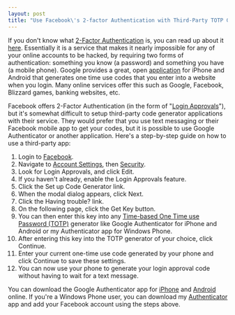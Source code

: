 ```yaml
---
layout: post
title: "Use Facebook\'s 2-factor Authentication with Third-Party TOTP Generators"
---
```


If you don't know what [2-Factor Authentication](http://en.wikipedia.org/wiki/Two_factor_authentication) is, you can read up about it [here](http://support.google.com/accounts/bin/answer.py?hl=en&answer=180744). Essentially it is a service that makes it nearly impossible for any of your online accounts to be hacked, by requiring two forms of authentication: something you know (a password) and something you have (a mobile phone). Google provides a great, open [application](https://play.google.com/store/apps/details?id=com.google.android.apps.authenticator2&hl=en) for iPhone and Android that generates one time use codes that you enter into a website when you login. Many online services offer this such as Google, Facebook, Blizzard games, banking websites, etc.

Facebook offers 2-Factor Authentication (in the form of "[Login Approvals](https://www.facebook.com/note.php?note_id=10150172618258920)"), but it's somewhat difficult to setup third-party code generator applications with their service. They would prefer that you use text messaging or their Facebook mobile app to get your codes, but it is possible to use Google Authenticator or another application. Here's a step-by-step guide on how to use a third-party app:

1.  Login to [Facebook](https://www.facebook.com/).
2.  Navigate to [Account Settings](https://www.facebook.com/settings?ref=mb), then [Security](https://www.facebook.com/settings?tab=security).
3.  Look for Login Approvals, and click Edit.
4.  If you haven't already, enable the Login Approvals feature.
5.  Click the Set up Code Generator link.
6.  When the modal dialog appears, click Next.
7.  Click the Having trouble? link.
8.  On the following page, click the Get Key button.
9.  You can then enter this key into any [Time-based One Time use Password (TOTP)](http://en.wikipedia.org/wiki/Time-based_One-time_Password_Algorithm) generator like Google Authenticator for iPhone and Android or my Authenticator app for Windows Phone.
10.  After entering this key into the TOTP generator of your choice, click Continue.
11.  Enter your current one-time use code generated by your phone and click Continue to save these settings.
12.  You can now use your phone to generate your login approval code without having to wait for a text message.

You can download the Google Authenticator app for [iPhone](https://itunes.apple.com/us/app/google-authenticator/id388497605?mt=8) and [Android](https://play.google.com/store/apps/details?id=com.google.android.apps.authenticator2&hl=en) online. If you're a Windows Phone user, you can download my [Authenticator](http://www.windowsphone.com/en-us/store/app/authenticator/82c12390-0176-43de-916e-5613d17f61a0) app and add your Facebook account using the steps above.

